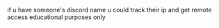 if u have someone's discord name u could track their ip and get remote access
educational purposes only
